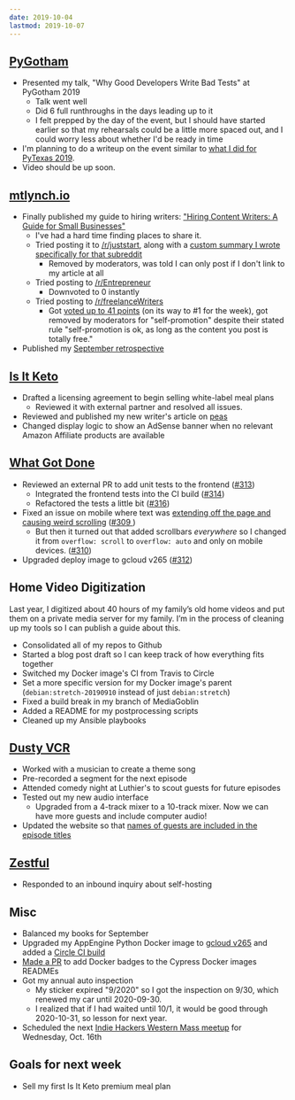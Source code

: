 ```yaml
---
date: 2019-10-04
lastmod: 2019-10-07
---
```


## [PyGotham](https://2019.pygotham.org/)

- Presented my talk, "Why Good Developers Write Bad Tests" at PyGotham 2019
  - Talk went well
  - Did 6 full runthroughs in the days leading up to it
  - I felt prepped by the day of the event, but I should have started earlier so that my rehearsals could be a little more spaced out, and I could worry less about whether I'd be ready in time
- I'm planning to do a writeup on the event similar to [what I did for PyTexas 2019](https://mtlynch.io/retrospectives/pytexas-2019-notes/).
- Video should be up soon.

## [mtlynch.io](https://mtlynch.io)

- Finally published my guide to hiring writers: ["Hiring Content Writers: A Guide for Small Businesses"](https://mtlynch.io/hiring-content-writers/)
  - I've had a hard time finding places to share it.
  - Tried posting it to [/r/juststart](http://reddit.com/r/juststart), along with a [custom summary I wrote specifically for that subreddit](https://snew.notabug.io/r/juststart/comments/dbf3hr/what_ive_learned_about_hiring_content_writers/)
    - Removed by moderators, was told I can only post if I don't link to my article at all
  - Tried posting to [/r/Entrepreneur](https://www.reddit.com/r/Entrepreneur/)
    - Downvoted to 0 instantly
  - Tried posting to [/r/freelanceWriters](https://www.reddit.com/r/freelanceWriters/)
    - Got [voted up to 41 points](https://www.ceddit.com/r/freelanceWriters/comments/dbthlv/wrote_a_guide_teaching_clients_how_to_hire/?st=k1gknxeh&sh=ee515db2) (on its way to #1 for the week), got removed by moderators for "self-promotion" despite their stated rule "self-promotion is ok, as long as the content you post is totally free."
- Published my [September retrospective](https://mtlynch.io/retrospectives/2019/10/)

## [Is It Keto](https://isitketo.org)

- Drafted a licensing agreement to begin selling white-label meal plans
  - Reviewed it with external partner and resolved all issues.
- Reviewed and published my new writer's article on [peas](https://isitketo.org/peas)
- Changed display logic to show an AdSense banner when no relevant Amazon Affiliate products are available

## [What Got Done](https://whatgotdone.com)

- Reviewed an external PR to add unit tests to the frontend ([#313](https://github.com/mtlynch/whatgotdone/pull/313))
  - Integrated the frontend tests into the CI build ([#314](https://github.com/mtlynch/whatgotdone/pull/314))
  - Refactored the tests a little bit ([#316](https://github.com/mtlynch/whatgotdone/pull/316))
- Fixed an issue on mobile where text was [extending off the page and causing weird scrolling](mF5u0uO.webp) ([#309 ](https://github.com/mtlynch/whatgotdone/pull/309))
  - But then it turned out that added scrollbars _everywhere_ so I changed it from `overflow: scroll` to `overflow: auto` and only on mobile devices. ([#310](https://github.com/mtlynch/whatgotdone/pull/310))
- Upgraded deploy image to gcloud v265 ([#312](https://github.com/mtlynch/whatgotdone/pull/312))

## Home Video Digitization

Last year, I digitized about 40 hours of my family’s old home videos and put them on a private media server for my family. I’m in the process of cleaning up my tools so I can publish a guide about this.

- Consolidated all of my repos to Github
- Started a blog post draft so I can keep track of how everything fits together
- Switched my Docker image's CI from Travis to Circle
- Set a more specific version for my Docker image's parent (`debian:stretch-20190910` instead of just `debian:stretch`)
- Fixed a build break in my branch of MediaGoblin
- Added a README for my postprocessing scripts
- Cleaned up my Ansible playbooks

## [Dusty VCR](https://dustyvcr.com)

- Worked with a musician to create a theme song
- Pre-recorded a segment for the next episode
- Attended comedy night at Luthier's to scout guests for future episodes
- Tested out my new audio interface
  - Upgraded from a 4-track mixer to a 10-track mixer. Now we can have more guests and include computer audio!
- Updated the website so that [names of guests are included in the episode titles](https://github.com/mtlynch/dusty-vcr-podcast/pull/39)

## [Zestful](https://zestfuldata.com)

- Responded to an inbound inquiry about self-hosting

## Misc

- Balanced my books for September
- Upgraded my AppEngine Python Docker image to [gcloud v265](https://github.com/mtlynch/docker-app-engine-python/pull/7) and added a [Circle CI build](https://github.com/mtlynch/docker-app-engine-python/pull/8)
- [Made a PR](https://github.com/cypress-io/cypress-docker-images/pull/152) to add Docker badges to the Cypress Docker images READMEs
- Got my annual auto inspection
  - My sticker expired "9/2020" so I got the inspection on 9/30, which renewed my car until 2020-09-30.
  - I realized that if I had waited until 10/1, it would be good through 2020-10-31, so lesson for next year.
- Scheduled the next [Indie Hackers Western Mass meetup](https://www.meetup.com/nerdsummit/events/265292392/) for Wednesday, Oct. 16th

## Goals for next week

- Sell my first Is It Keto premium meal plan
